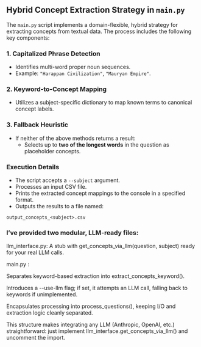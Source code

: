 ## Hybrid Concept Extraction Strategy in `main.py`

The `main.py` script implements a domain-flexible, hybrid strategy for extracting concepts from textual data. The process includes the following key components:

### 1. Capitalized Phrase Detection
- Identifies multi-word proper noun sequences.
- Example: `"Harappan Civilization"`, `"Mauryan Empire"`.

### 2. Keyword-to-Concept Mapping
- Utilizes a subject-specific dictionary to map known terms to canonical concept labels.

### 3. Fallback Heuristic
- If neither of the above methods returns a result:
  - Selects up to **two of the longest words** in the question as placeholder concepts.

### Execution Details

- The script accepts a `--subject` argument.
- Processes an input CSV file.
- Prints the extracted concept mappings to the console in a specified format.
- Outputs the results to a file named:

```plaintext
output_concepts_<subject>.csv
```




### I’ve provided two modular, LLM-ready files:

llm_interface.py: A stub with get_concepts_via_llm(question, subject) ready for your real LLM calls.

main.py :

Separates keyword-based extraction into extract_concepts_keyword().

Introduces a --use-llm flag; if set, it attempts an LLM call, falling back to keywords if unimplemented.

Encapsulates processing into process_questions(), keeping I/O and extraction logic cleanly separated.

This structure makes integrating any LLM (Anthropic, OpenAI, etc.) straightforward: just implement llm_interface.get_concepts_via_llm() and uncomment the import.
